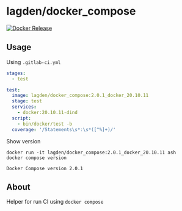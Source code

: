 # lagden/docker_compose

[![Docker Release][dockerelease-img]][dockerelease]

[dockerelease-img]:    https://img.shields.io/docker/v/lagden/docker_compose:2.0.1_docker_20.10.11
[dockerelease]:        https://hub.docker.com/r/lagden/docker_compose


## Usage

Using `.gitlab-ci.yml`

```yaml
stages:
  - test

test:
  image: lagden/docker_compose:2.0.1_docker_20.10.11
  stage: test
  services:
    - docker:20.10.11-dind
  script:
    - bin/docker/test -b
  coverage: '/Statements\s*:\s*([^%]+)/'
```


Show version

```
docker run -it lagden/docker_compose:2.0.1_docker_20.10.11 ash
docker compose version

Docker Compose version 2.0.1
```


## About

Helper for run CI using `docker compose`
